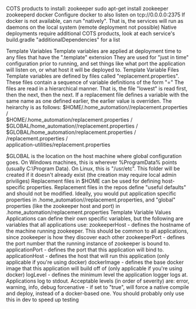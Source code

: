 COTS products to install:
zookeeper
	sudo apt-get install zookeeper zookeeperd
docker
   Configure docker to also listen on tcp://0.0.0.0:2375
   If docker is not available, can run "natively". That is, the services will run as daemons on the local system (remote deployment not possible)
      Native deployments require additional COTS products, look at each service's build.gradle "additionalDependencies" for a list

Template Variables
   Template variables are applied at deployment time to any files that have the ".template" extension
   They are used for "just in time" configuration prior to running, and set things like what port the application will listen on, or what host it will be deployed to.
Template Variable Files
   Template variables are defined by files called "replacement.properties". These files contain a sequence of variable definitions of the form "<variable name>=<value>"
   The files are read in a hierarchical manner. That is, the file "lowest" is read first, then the next, then the next. If a replacement file defines a variable with the same name as one defined earlier, the earlier value is overriden.
   The heirarchy is as follows:
      $HOME/.home_automation/<application name>/replacement.properties
                  /\
      $HOME/.home_automation/replacement.properties
                  /\
      $GLOBAL/home_automation/<application name>/replacement.properties
                  /\
      $GLOBAL/home_automation/replacement.properties
                  /\
      <application repo>/replacement.properties
                  /\
      application-utilities/replacement.properties
   
   $GLOBAL is the location on the host machine where global configuration goes. On Windows machines, this is wherever %ProgramData% points (usually C:\Program Data). On Linux, this is "/usr/etc".
   This folder will be created if it doesn't already exist (the creation may require local admin priviliges)
   Replacement files in $HOME can be used for defining host-specific properties. Replacement files in the repos define "useful defaults" and should not be modified.
   Ideally, you would put application specific properties in .home_automation/<application name>/replacement.properties, and "global" properties (like the zookeeper host and port) in .home_automation/replacement.properties
Template Variable Values
   Applications can define their own specific variables, but the following are variables that all applications use:
      zookeeperHost - defines the hostname of the machine running zookeeper. This should be common to all applications, since zookeeper is how they discover each other
      zookeeperPort - defines the port number that the running instance of zookeeper is bound to.
      applicationPort - defines the port that this application will bind to.
      applicationHost - defines the host that will run this application (only applicable if you're using docker)
      dockerImage - defines the base docker image that this application will build off of (only applicable if you're using docker)
      logLevel - defines the minimum level the application logger logs at. Applications log to stdout. Acceptable levels (in order of severity) are: error, warning, info, debug
      forcenative - if set to "true", will force a native compile and deploy, instead of a docker-based one. You should probably only use this in dev to speed up testing

